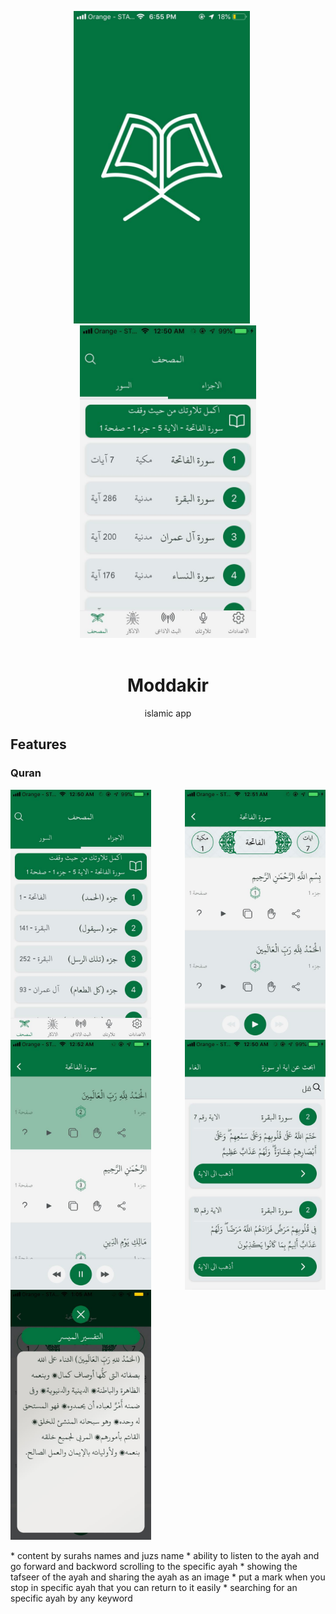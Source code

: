 <div align="center">
  
<img src="/src/assets/images/0.jpg" height="500" style="margin-right:20px"/><img src="/src/assets/images/14.jpg" height="500"/><br/><br/>

# Moddakir
islamic app
</div>

## Features

### Quran
<div style="display:flex; justify-content:space-between;flex-wrap:wrap;">
<img src="/src/assets/images/15.jpg" height="400">
<img src="/src/assets/images/13.jpg" height="400">
<img src="/src/assets/images/12.jpg" height="400">
<img src="/src/assets/images/7.jpg" height="400">
<img src="/src/assets/images/8.jpg" height="400">
</div>
<br />
* content by surahs names and juzs name
* ability to listen to the ayah and go forward and backword scrolling to the specific ayah
* showing the tafseer of the ayah and sharing the ayah as an image
* put a mark when you stop in specific ayah that you can return to it easily
* searching for an specific ayah by any keyword
